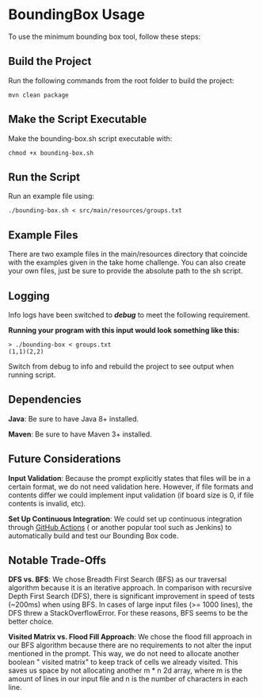 # BoundingBox Usage

To use the minimum bounding box tool, follow these steps:

## Build the Project

Run the following commands from the root folder to build the project:

```
mvn clean package
```

## Make the Script Executable

Make the bounding-box.sh script executable with:

```
chmod +x bounding-box.sh
```

## Run the Script

Run an example file using:

```
./bounding-box.sh < src/main/resources/groups.txt
```

## Example Files

There are two example files in the main/resources directory that coincide with the examples given in the take home
challenge. You can also create your own files, just be sure to provide the absolute path to the sh script.

## Logging

Info logs have been switched to ***debug*** to meet the following requirement.

**Running your program with this input would look something like this:**

```
> ./bounding-box < groups.txt
(1,1)(2,2)
```

Switch from debug to info and rebuild the project to see output when running script.

## Dependencies

**Java**: Be sure to have Java 8+ installed.

**Maven**: Be sure to have Maven 3+ installed.

## Future Considerations

**Input Validation**: Because the prompt explicitly states that files will be in a certain format, we do not need
validation here. However, if file formats and contents differ we could implement input validation (if board size is 0,
if file contents is invalid, etc).

**Set Up Continuous Integration**: We could set up continuous integration
through [GitHub Actions](https://docs.github.com/en/actions/use-cases-and-examples/building-and-testing/building-and-testing-java-with-maven) (
or another popular tool such as Jenkins) to automatically build and test our Bounding Box code.

## Notable Trade-Offs

**DFS vs. BFS**: We chose Breadth First Search (BFS) as our traversal algorithm because it is an iterative approach. In
comparison with recursive Depth First Search (DFS), there is significant improvement in speed of tests (~200ms) when
using BFS. In cases of large input files
(>= 1000 lines), the DFS threw a StackOverflowError. For these reasons, BFS seems to be the better choice.

**Visited Matrix vs. Flood Fill Approach**: We chose the flood fill approach in our BFS algorithm because there are no
requirements to not alter the input mentioned in the prompt. This way, we do not need to allocate another boolean "
visited matrix" to keep track of cells we already visited. This saves us space by not allocating another m * n 2d array,
where m is the amount of lines in our input file and n is the number of characters in each line.
